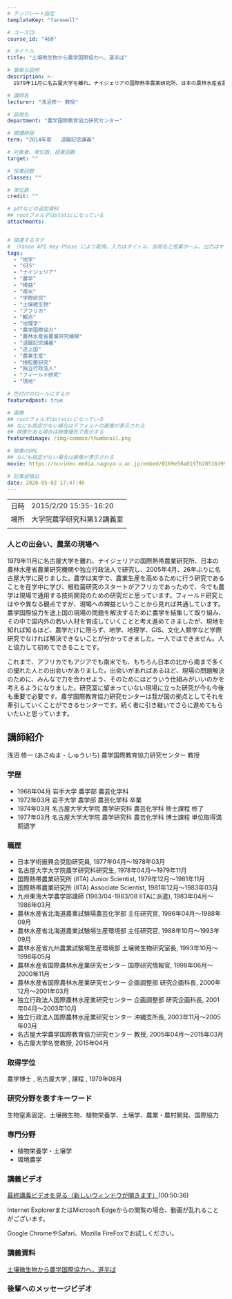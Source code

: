 ```yaml
---
# テンプレート指定
templateKey: "farewell"

# コースID
course_id: "460"

# タイトル
title: "土壌微生物から農学国際協力へ、道半ば"

# 簡単な説明
description: >-
  1979年11月に名古屋大学を離れ、ナイジェリアの国際熱帯農業研究所、日本の農林水産省農業研究機関や独立行政法人で研究し、2005年4月、26年ぶりに名古屋大学に戻りました。農学は実学で、農業生産を高めるために行う研究であることを在学中に学び、根粒菌研究のスタートがアフリカであったので、今でも農学は現場で通用する技術開発のための研究だと思っています。フィールド研究とはやや異なる観点ですが、現場 ....

# 講師名
lecturer: "浅沼修一 教授"

# 部局名
department: "農学国際教育協力研究センター"

# 開講時限
term: "2014年度	退職記念講義"

# 対象者、単位数、授業回数
target: ""

# 授業回数
classes: ""

# 単位数
credit: ""

# pdfなどの追加資料
## rootフォルダはstaticになっている
attachments:


# 関連するタグ
# （Yahoo API Key-Phase により取得。入力はタイトル、部局名と授業ホーム、出力はキーフレーズ（tags））
tags:
  - "地学"
  - "GIS"
  - "ナイジェリア"
  - "農学"
  - "裨益"
  - "南米"
  - "学際研究"
  - "土壌微生物"
  - "アフリカ"
  - "観点"
  - "地理学"
  - "農学国際協力"
  - "農林水産省農業研究機関"
  - "退職記念講義"
  - "途上国"
  - "農業生産"
  - "根粒菌研究"
  - "独立行政法人"
  - "フィールド研究"
  - "現地"

# 色付けのロールにするか
featuredpost: true

# 画像
## rootフォルダはstaticになっている
## なにも指定がない場合はデフォルトの画像が表示される
## 映像がある場合は映像優先で表示する
featuredimage: /img/common/thumbnail.png

# 映像のURL
## なにも指定がない場合は画像が表示される
movie: https://nuvideo.media.nagoya-u.ac.jp/embed/0169e50a0197b28516d998d43e64e78386080d9b

# 記事投稿日
date: 2020-05-02 17:47:40
---
```


|   |   |
|---|---|
| 日時 | 2015/2/20  15:35-16:20 |
| 場所 | 大学院農学研究科第12講義室 |
|   |   |


### 人との出会い、農業の現場へ

1979年11月に名古屋大学を離れ、ナイジェリアの国際熱帯農業研究所、日本の農林水産省農業研究機関や独立行政法人で研究し、2005年4月、26年ぶりに名古屋大学に戻りました。農学は実学で、農業生産を高めるために行う研究であることを在学中に学び、根粒菌研究のスタートがアフリカであったので、今でも農学は現場で通用する技術開発のための研究だと思っています。フィールド研究とはやや異なる観点ですが、現場への裨益ということから見れば共通しています。農学国際協力を途上国の現場の問題を解決するために農学を結集して取り組み、その中で国内外の若い人材を育成していくことと考え進めてきましたが、現地を知れば知るほど、農学だけに限らず、地学、地理学、GIS、文化人類学など学際研究でなければ解決できないことが分かってきました。一人ではできません。人と協力して初めてできることです。

これまで、アフリカでもアジアでも南米でも、もちろん日本の北から南まで多くの優れた人との出会いがありました。出会いがあればあるほど、現場の問題解決のために、みんなで力を合わせよう、そのためにはどういう仕組みがいいのかを考えるようになりました。研究室に留まっていない現場に立った研究が今も今後も重要で必要です。農学国際教育協力研究センターは我が国の拠点としてそれを牽引していくことができるセンターです。続く者に引き継いでさらに進めてもらいたいと思っています。


## 講師紹介

浅沼 修一 (あさぬま・しゅういち) 農学国際教育協力研究センター 教授

### 学歴

* 1968年04月 岩手大学 農学部 農芸化学科
* 1972年03月 岩手大学 農学部 農芸化学科 卒業
* 1974年03月 名古屋大学大学院 農学研究科 農芸化学科 修士課程 修了
* 1977年03月 名古屋大学大学院 農学研究科 農芸化学科 博士課程 単位取得満期退学

### 職歴

* 日本学術振興会奨励研究員, 1977年04月〜1978年03月
* 名古屋大学大学院農学研究科研究生, 1978年04月〜1979年11月
* 国際熱帯農業研究所 (IITA) Junior Scientist, 1979年12月〜1981年11月
* 国際熱帯農業研究所 (IITA) Associate Scientist, 1981年12月〜1983年03月
* 九州東海大学農学部講師 (1983/04-1983/08 IITAに派遣), 1983年04月〜1986年03月
* 農林水産省北海道農業試験場農芸化学部 主任研究官, 1986年04月〜1988年09月
* 農林水産省北海道農業試験場生産環境部 主任研究官, 1988年10月〜1993年09月
* 農林水産省九州農業試験場生産環境部 土壌微生物研究室長, 1993年10月〜1998年05月
* 農林水産省国際農林水産業研究センター 国際研究情報官, 1998年06月〜2000年11月
* 農林水産省国際農林水産業研究センター 企画調整部 研究企画科長, 2000年12月〜2001年03月
* 独立行政法人国際農林水産業研究センター 企画調整部 研究企画科長, 2001年04月〜2003年10月
* 独立行政法人国際農林水産業研究センター 沖縄支所長, 2003年11月〜2005年03月
* 名古屋大学農学国際教育協力研究センター 教授, 2005年04月〜2015年03月
* 名古屋大学名誉教授, 2015年04月

### 取得学位

農学博士 , 名古屋大学 , 課程 , 1979年08月

### 研究分野を表すキーワード

生物窒素固定、土壌微生物、植物栄養学、土壌学、農業・農村開発、国際協力

### 専門分野

* 植物栄養学・土壌学
* 環境農学


### 講義ビデオ

<!--
<a href="https://nuvideo.media.nagoya-u.ac.jp/embed/0169e50a0197b28516d998d43e64e78386080d9b" target="blank">最終講義ビデオを見る（新しいウィンドウが開きます） </a>-->
[最終講義ビデオを見る（新しいウィンドウが開きます）](https://nuvideo.media.nagoya-u.ac.jp/embed/0169e50a0197b28516d998d43e64e78386080d9b)(00:50:36)

Internet ExplorerまたはMicrosoft Edgeからの閲覧の場合、動画が乱れることがございます。

Google ChromeやSafari、Mozilla FireFoxでお試しください。


### 講義資料

[土壌微生物から農学国際協力へ、道半ば](https://ocw.nagoya-u.jp/files/460/lecture.pdf) 
### 後輩へのメッセージビデオ

<a target="blank" href="https://nuvideo.media.nagoya-u.ac.jp/embed/8331cb1ebecafb5b03384ba6bbbe5f66cb628b4f" width="640" height="360" frameborder="0" allowfullscreen></iframe>
-----